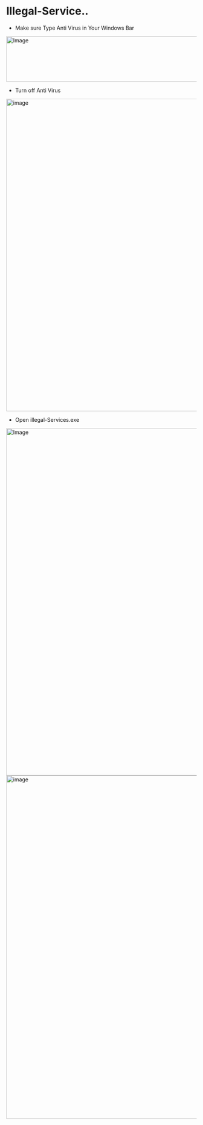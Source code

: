 # Illegal-Service..
- Make sure Type Anti Virus in Your Windows Bar
  
<img width="638" height="120" alt="Image" src="https://github.com/user-attachments/assets/f7e5f21d-f8bf-4e66-a484-426bad829afc" />
 

- Turn off Anti Virus
<img width="740" height="826" alt="image" src="https://github.com/user-attachments/assets/be81b205-a6da-44c6-aad3-7bd680b9747c" />


- Open illegal-Services.exe


<img width="1852" height="918" alt="Image" src="https://github.com/user-attachments/assets/08fd7e4b-1d40-4327-9bb6-7c217f8172c1" />
<img width="1058" height="908" alt="image" src="https://github.com/user-attachments/assets/e94459fc-a951-482e-91ab-6500487281f6" />
